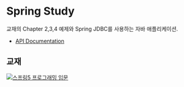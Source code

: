 # Spring Study

교재의 Chapter 2,3,4 예제와 Spring JDBC를 사용하는 자바 애플리케이션.

* [API Documentation](https://w0nse0k.github.io/spring_study/)
## 교재

[![스프링5 프로그래밍 입문](http://image.kyobobook.co.kr/images/book/xlarge/970/x9788980782970.jpg)](http://www.kyobobook.co.kr/product/detailViewKor.laf?ejkGb=KOR&mallGb=KOR&barcode=9788980782970&orderClick=LAG)

